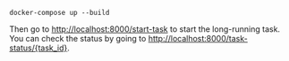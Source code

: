

```commandline
docker-compose up --build
```

Then go to [http://localhost:8000/start-task](http://localhost:8000/start-task) to start the long-running task. 
You can check the status by going to [http://localhost:8000/task-status/{task_id}](http://localhost:8000/task-status/{task_id}).

